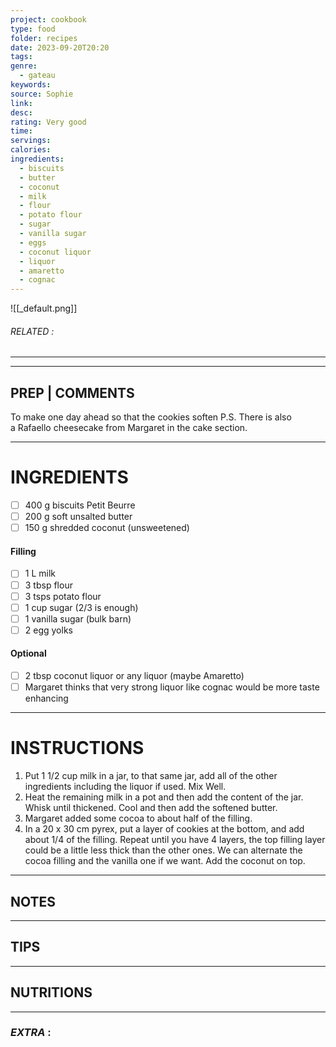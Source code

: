 ```yaml
---
project: cookbook
type: food
folder: recipes
date: 2023-09-20T20:20
tags: 
genre:
  - gateau
keywords: 
source: Sophie
link: 
desc: 
rating: Very good
time: 
servings: 
calories: 
ingredients:
  - biscuits
  - butter
  - coconut
  - milk
  - flour
  - potato flour
  - sugar
  - vanilla sugar
  - eggs
  - coconut liquor
  - liquor
  - amaretto
  - cognac
---
```


![[_default.png]]
###### *RELATED* : 
---


---
## PREP | COMMENTS

To make one day ahead so that the cookies soften
P.S. There is also a Rafaello cheesecake from Margaret in the cake section.

---
# INGREDIENTS

- [ ] 400 g biscuits Petit Beurre
- [ ] 200 g soft unsalted butter
- [ ] 150 g shredded coconut (unsweetened)

#### **Filling**

- [ ] 1 L milk
- [ ] 3 tbsp flour
- [ ] 3 tsps potato flour
- [ ] 1 cup sugar (2/3 is enough) 
- [ ] 1 vanilla sugar (bulk barn)
- [ ] 2 egg yolks

#### Optional

- [ ] 2 tbsp coconut liquor or any liquor (maybe Amaretto)
- [ ] Margaret thinks that very strong liquor like cognac would be more taste enhancing

---
# INSTRUCTIONS

1. Put 1 1/2 cup milk in a jar, to that same jar, add all of the other ingredients including the liquor if used. Mix Well.
2. Heat the remaining milk in a pot and then add the content of the jar. Whisk until thickened. Cool and then add the softened butter.
3. Margaret added some cocoa to about half of the filling. 
4. In a 20 x 30 cm pyrex, put a layer of cookies at the bottom, and add about 1/4 of the filling. Repeat until you have 4 layers, the top filling layer could be a little less thick than the other ones. We can alternate the cocoa filling and the vanilla one if we want. Add the coconut on top.

---
## NOTES



---
## TIPS



---
## NUTRITIONS



---
### *EXTRA* :



